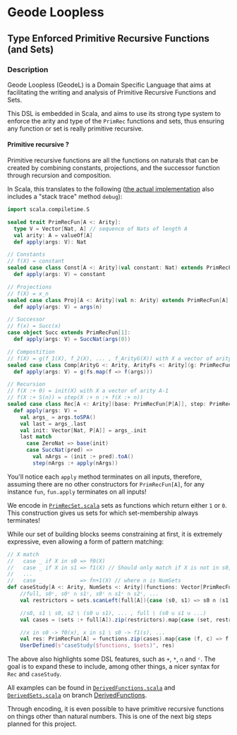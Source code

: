 # Geode Loopless
## Type Enforced Primitive Recursive Functions (and Sets)

### Description

Geode Loopless (GeodeL) is a Domain Specific Language that aims at facilitating the writing and analysis of Primitive Recursive Functions and Sets.

This DSL is embedded in Scala, and aims to use its strong type system to enforce the arity and type of the `PrimRec` functions and sets, thus ensuring any function or set is really primitive recursive.

#### Primitive recursive ?

Primitive recursive functions are all the functions on naturals that can be created by combining constants, projections, and the successor function through recursion and composition.

In Scala, this translates to the following ([the actual implementation](src/main/scala/PrimRecFun.scala) also includes a "stack trace" method `debug`):
```scala
import scala.compiletime.S

sealed trait PrimRecFun[A <: Arity]:
  type V = Vector[Nat, A] // sequence of Nats of length A
  val arity: A = valueOf[A]
  def apply(args: V): Nat

// Constants
// f(X) = constant
sealed case class Const[A <: Arity](val constant: Nat) extends PrimRecFun[A]:
  def apply(args: V) = constant

// Projections
// f(X) = x_n
sealed case class Proj[A <: Arity](val n: Arity) extends PrimRecFun[A]:
  def apply(args: V) = args(n)

// Successor
// f(x) = Succ(x)
case object Succ extends PrimRecFun[1]:
  def apply(args: V) = SuccNat(args(0))

// Compostition
// f(X) = g(f_1(X), f_2(X), ... , f_ArityG(X)) with X a vector of arity ArityFs
sealed case class Comp[ArityG <: Arity, ArityFs <: Arity](g: PrimRecFun[ArityG], fs: Vector[PrimRecFun[ArityFs], ArityG]) extends PrimRecFun[ArityFs]:
  def apply(args: V) = g(fs.map(f => f(args)))

// Recursion
// f(X :+ 0) = init(X) with X a vector of arity A-1
// f(X :+ S(n)) = step(X :+ n :+ f(X :+ n))
sealed case class Rec[A <: Arity](base: PrimRecFun[P[A]], step: PrimRecFun[S[A]]) extends PrimRecFun[A]:
  def apply(args: V) = 
    val args_ = args.toSPA()
    val last = args_.last
    val init: Vector[Nat, P[A]] = args_.init
    last match
      case ZeroNat => base(init)
      case SuccNat(pred) =>
        val nArgs = (init :+ pred).toA()
        step(nArgs :+ apply(nArgs))
```

You'll notice each `apply` method terminates on all inputs, therefore, assuming there are no other constructors for `PrimRecFun[A]`, for any instance `fun`, `fun.apply` terminates on all inputs!

We encode in [`PrimRecSet.scala`](src/main/scala/PrimRecSet.scala) sets as functions which return either `1` or `0`. This construction gives us sets for which set-membership always terminates!

While our set of building blocks seems constraining at first, it is extremely expressive, even allowing a form of pattern matching:
```scala
// X match
//   case _ if X in s0 => f0(X)
//   case _ if X in s1 => f1(X) // Should only match if X is not in s0, hence the s1 / s0 below (which is equivalent to s1 ∩ s0ᶜ)
//   ...
//   case _            => fn+1(X) // where n is NumSets
def caseStudy[A <: Arity, NumSets <: Arity](functions: Vector[PrimRecFun[A], S[NumSets]], sets: Vector[PrimRecSet[A], NumSets]): PrimRecFun[A] = 
    //full, s0ᶜ, s0ᶜ ∩ s1ᶜ, s0ᶜ ∩ s1ᶜ ∩ s2ᶜ, ...
    val restrictors = sets.scanLeft(full[A]){case (s0, s1) => s0 ∩ (s1 ᶜ)}

    //s0, s1 \ s0, s2 \ (s0 ∪ s1), ... , full \ (s0 ∪ s1 ∪ ...)
    val cases = (sets :+ full[A]).zip(restrictors).map{case (set, restrictor) => set ∩ restrictor}

    //x in s0 -> f0(x), x in s1 \ s0 -> f1(s), ...
    val res: PrimRecFun[A] = functions.zip(cases).map{case (f, c) => f * c.chi}.fold(Const(0)){case (acc, f) => acc + f}
    UserDefined(s"caseStudy($functions, $sets)", res)
```
The above also highlights some DSL features, such as `+`, `*`, `∩` and `ᶜ`.
The goal is to expand these to include, among other things, a nicer syntax for `Rec` and `caseStudy`.

All examples can be found in [`DerivedFunctions.scala`](https://github.com/Sporarum/GeodeLoopless/blob/DerivedFunctions/src/main/scala/DerivedFunctions.scala) and [`DerivedSets.scala`](https://github.com/Sporarum/GeodeLoopless/blob/DerivedFunctions/src/main/scala/DerivedSets.scala) on branch [DerivedFunctions](https://github.com/Sporarum/GeodeLoopless/tree/DerivedFunctions).

Through encoding, it is even possible to have primitive recursive functions on things other than natural numbers. This is one of the next big steps planned for this project.
